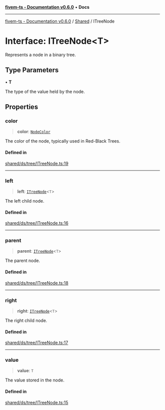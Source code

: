 [**fivem-ts - Documentation v0.6.0**](../../../README.md) • **Docs**

***

[fivem-ts - Documentation v0.6.0](../../../README.md) / [Shared](../README.md) / ITreeNode

# Interface: ITreeNode\<T\>

Represents a node in a binary tree.

## Type Parameters

• **T**

The type of the value held by the node.

## Properties

### color

> **color**: [`NodeColor`](../enumerations/NodeColor.md)

The color of the node, typically used in Red-Black Trees.

#### Defined in

[shared/ds/tree/ITreeNode.ts:19](https://github.com/Purpose-Dev/fivem-ts/blob/main/src/shared/ds/tree/ITreeNode.ts#L19)

***

### left

> **left**: [`ITreeNode`](ITreeNode.md)\<`T`\>

The left child node.

#### Defined in

[shared/ds/tree/ITreeNode.ts:16](https://github.com/Purpose-Dev/fivem-ts/blob/main/src/shared/ds/tree/ITreeNode.ts#L16)

***

### parent

> **parent**: [`ITreeNode`](ITreeNode.md)\<`T`\>

The parent node.

#### Defined in

[shared/ds/tree/ITreeNode.ts:18](https://github.com/Purpose-Dev/fivem-ts/blob/main/src/shared/ds/tree/ITreeNode.ts#L18)

***

### right

> **right**: [`ITreeNode`](ITreeNode.md)\<`T`\>

The right child node.

#### Defined in

[shared/ds/tree/ITreeNode.ts:17](https://github.com/Purpose-Dev/fivem-ts/blob/main/src/shared/ds/tree/ITreeNode.ts#L17)

***

### value

> **value**: `T`

The value stored in the node.

#### Defined in

[shared/ds/tree/ITreeNode.ts:15](https://github.com/Purpose-Dev/fivem-ts/blob/main/src/shared/ds/tree/ITreeNode.ts#L15)

